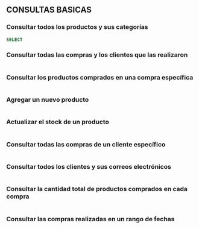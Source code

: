 ##  CONSULTAS BASICAS 

### Consultar todos los productos y sus categorías
```sql
SELECT 
```
### Consultar todas las compras y los clientes que las realizaron
```sql

```
### Consultar los productos comprados en una compra específica
```sql

```
### Agregar un nuevo producto
```sql

```
### Actualizar el stock de un producto
```sql

```
### Consultar todas las compras de un cliente específico
```sql

```
### Consultar todos los clientes y sus correos electrónicos
```sql

```
### Consultar la cantidad total de productos comprados en cada compra
```sql

```
### Consultar las compras realizadas en un rango de fechas
```sql

```